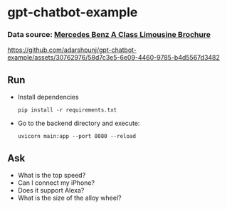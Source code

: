 # gpt-chatbot-example

### Data source: [Mercedes Benz A Class Limousine Brochure](https://raw.githubusercontent.com/pythongasm/cdn/b591806117badeb7b95e85af60302aca8b07727e/The%20Mercedes-Benz%20A-Class%20Limousine.pdf)

https://github.com/adarshpunj/gpt-chatbot-example/assets/30762976/58d7c3e5-6e09-4460-9785-b4d5567d3482

## Run 

- Install dependencies
  ```
  pip install -r requirements.txt
  ```
- Go to the backend directory and execute:
  ```
  uvicorn main:app --port 8080 --reload
  ```
## Ask
- What is the top speed?
- Can I connect my iPhone?
- Does it support Alexa?
- What is the size of the alloy wheel?
